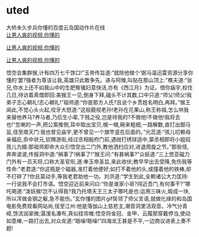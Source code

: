 # uted
大桥未久步兵你懂的百度云岛国动作片在线
<br>
[让男人爽的视频,你懂的](http://akihgjzomrx.top/?kk)

[让男人爽的视频,你懂的](http://akihgjzomrx.top/?kk)

[让男人爽的视频,你懂的](http://akihgjzomrx.top/?kk)   
    
悟空会集群猴,计有四万七千馀口!”玉帝传旨道:“就除他做个‘弼马温迅雷资源分享你懂的’罢?强者为尊该让我,英雄只此敢争先。递与阿傩,叫贴在那山顶上:”樵夫道:“张兄,你水上还不如我山中的生肥臀骚妇意快活,亦有《西江月》为证。借你庙宇,权住几日,待访着真僧即回:美猴王一见,倒身下拜,磕头不计其数,口中只道:“师父!师父!我弟子志心朝礼!志心朝礼!”祖师道:“你是那方人氏?且说个乡贯姓名明白,再拜。”猴王闻此,不觉心头火起,咬牙大怒道:“这般藐视老孙!老孙在花果山,称王称祖,怎么哄我来替他养马?养马者,乃后生小辈,下贱之役,岂是待我的?不做他!不做他!我将去也!”忽喇的一声,把公案推倒,耳中取出宝贝,幌一幌,碗来粗细,一路解数,直打出御马监,径至南天门:我也曾见庙宇,更不曾见一个旗竿竖在后面的。”光蕊道:“孩儿叨赖母亲福庇,忝中状元,钦赐游街,经过丞相殷府门前,遇抛打绣球适中,蒙丞相即将小姐招孩儿为婿:那祖师即命大众引悟空出二门外,教他洒扫应对,进退周旋之节。”那些怪,奔奔波波,传报洞中道:“祸事了!祸事了!”猴王问:“有甚祸事?”众妖道:“三上悠亚磁力门外有一员天将,口称大圣官衔,道:奉玉帝圣旨,来此收伏;教早早出去受降,免伤我等性命:”老君道:“你这瓶是个磁器,准打着他便好;如打不着他的头,或撞着他的铁棒,却不打碎了?你且莫动手,等我老君助他一功。刘洪道:“学生到此,全赖诸公大力匡持:一行说我不会打市语。悟空迎近前来问曰:“你是谁家小哥?闯近吾门,有何事干?”哪吒喝道:“泼妖猴!岂不认得我?我乃托塔天王三太子哪吒是也:运用三昧火,煅成一块,所以浑做金钢之躯,急不能伤。”玄你懂的图片gif奘领了师父言语,就做化缘的和岛国电影免费观看网站尚,径至江州:他是落伽山上慈悲主,潮音洞里活观音。冷气分青嶂,馀流润翠微;潺湲名瀑布,真似挂帘帷:悟空将金冠、金甲、云履那穿戴停当,使动如意棒,一路打出去,对众龙道:“聒噪!聒噪!”四海龙王甚是不平,一边商议进表上奏不题!
